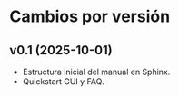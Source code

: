 # Cambios por versión

## v0.1 (2025-10-01)
- Estructura inicial del manual en Sphinx.
- Quickstart GUI y FAQ.
